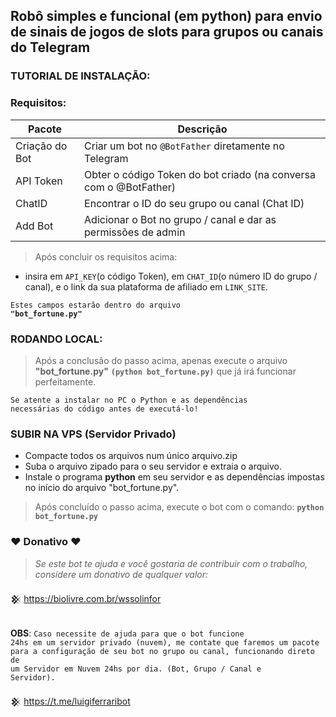 ## Robô simples e funcional (em python) para envio de sinais  de jogos de slots para grupos ou canais do Telegram

### TUTORIAL DE INSTALAÇÃO:

### Requisitos:
|Pacote|Descrição|
-|-
|Criação do Bot|Criar um bot no <code>@BotFather</code> diretamente no Telegram|
|API Token|Obter o código Token do bot criado (na conversa com o @BotFather)|
|ChatID|Encontrar o ID do seu grupo ou canal (Chat ID)|
|Add Bot|Adicionar o Bot no grupo / canal e dar as permissões de admin|

> Após concluir os requisitos acima:
* insira em <code>API_KEY</code>(o código Token), em <code>CHAT_ID</code>(o número ID do grupo / canal), e o link da sua plataforma de afiliado em <code>LINK_SITE</code>.

<code>Estes campos estarão dentro do arquivo <b>"bot_fortune.py"</b></code>
### RODANDO LOCAL:
> Após a conclusão do passo acima, apenas execute o arquivo <b>"bot_fortune.py"</b> <b><code>(python bot_fortune.py)</code></b> que já irá funcionar perfeitamente.

<code>Se atente a instalar no PC o Python e as dependências necessárias do código antes de executá-lo!</code>

### SUBIR NA VPS (Servidor Privado)

* Compacte todos os arquivos num único arquivo.zip 
* Suba o arquivo zipado para o seu servidor e extraia o arquivo.
* Instale o programa <b>python</b> em seu servidor e as dependências impostas no início do arquivo "bot_fortune.py".

> Após concluído o passo acima, execute o bot com o comando: <b><code>python bot_fortune.py</code></b>

### ♥ Donativo ♥

> <i>Se este bot te ajuda e você gostaria de contribuir com o trabalho, considere um donativo de qualquer valor:</i>

𒆜 https://biolivre.com.br/wssolinfor

<br><b>OBS</b>: <code>Caso necessite de ajuda para que o bot funcione 24hs em um servidor privado (nuvem), me contate que faremos um pacote para a configuração de seu bot no grupo ou canal, funcionando direto de um Servidor em Nuvem 24hs por dia. (Bot, Grupo / Canal e Servidor).</code></br>

𒆜 https://t.me/luigiferraribot
